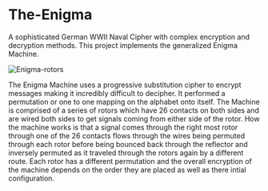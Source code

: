 # The-Enigma
A sophisticated German WWII Naval Cipher with complex encryption and decryption methods. This project implements the generalized Enigma Machine. 

![Enigma-rotors](https://user-images.githubusercontent.com/47373165/68526380-08898d80-0290-11ea-9a06-2945f3d8302b.jpg)

The Enigma Machine uses a  progressive substitution cipher to encrypt messages making it incredibly difficult to decipher. It performed a permutation or one to one mapping on the alphabet onto itself. The Machine is comprised of a series of rotors which have 26 contacts on both sides and are wired both sides to get signals coming from either side of the rotor. How the machine works is that a signal comes through the right most rotor through one of the 26 contacts flows through the wires being permuted through each rotor before being bounced back through the reflector and inversely permuted as it traveled through the rotors again by a different route. Each rotor has a different permutation and the overall encryption of the machine depends on the order they are placed as well as there intial configuration. 

